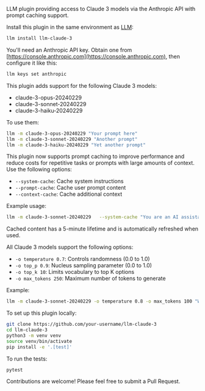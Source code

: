 

LLM plugin providing access to Claude 3 models via the Anthropic API with prompt caching support.



Install this plugin in the same environment as [LLM](https://llm.datasette.io/):

```bash
llm install llm-claude-3
```



You'll need an Anthropic API key. Obtain one from [https://console.anthropic.com](https://console.anthropic.com), then configure it like this:

```bash
llm keys set anthropic
```



This plugin adds support for the following Claude 3 models:

- claude-3-opus-20240229
- claude-3-sonnet-20240229
- claude-3-haiku-20240229

To use them:

```bash
llm -m claude-3-opus-20240229 "Your prompt here"
llm -m claude-3-sonnet-20240229 "Another prompt"
llm -m claude-3-haiku-20240229 "Yet another prompt"
```



This plugin now supports prompt caching to improve performance and reduce costs for repetitive tasks or prompts with large amounts of context. Use the following options:

- `--system-cache`: Cache system instructions
- `--prompt-cache`: Cache user prompt content
- `--context-cache`: Cache additional context

Example usage:

```bash
llm -m claude-3-sonnet-20240229   --system-cache "You are an AI assistant specialized in analyzing literature."   --context-cache "Full text of Pride and Prejudice: ..."   --prompt-cache "Provide a brief summary of the major themes."   "What are the key relationships in the novel?"
```

Cached content has a 5-minute lifetime and is automatically refreshed when used.



All Claude 3 models support the following options:

- `-o temperature 0.7`: Controls randomness (0.0 to 1.0)
- `-o top_p 0.9`: Nucleus sampling parameter (0.0 to 1.0)
- `-o top_k 10`: Limits vocabulary to top K options
- `-o max_tokens 250`: Maximum number of tokens to generate

Example:

```bash
llm -m claude-3-sonnet-20240229 -o temperature 0.8 -o max_tokens 100 "Write a short poem"
```



To set up this plugin locally:

```bash
git clone https://github.com/your-username/llm-claude-3
cd llm-claude-3
python3 -m venv venv
source venv/bin/activate
pip install -e '.[test]'
```

To run the tests:

```bash
pytest
```



Contributions are welcome! Please feel free to submit a Pull Request.
